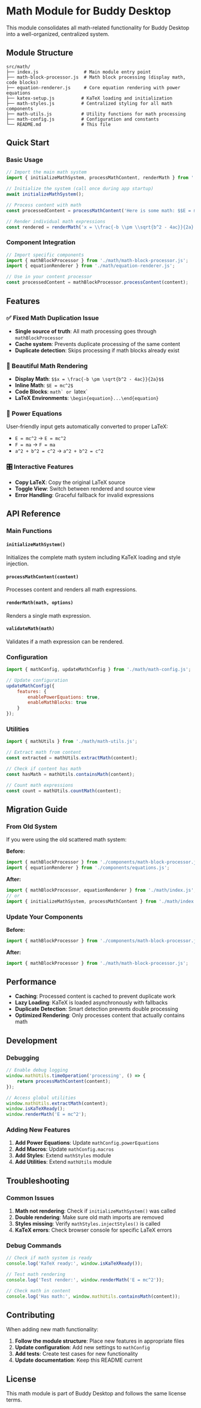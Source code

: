 # Math Module for Buddy Desktop

This module consolidates all math-related functionality for Buddy Desktop into a well-organized, centralized system.

## Module Structure

```
src/math/
├── index.js                 # Main module entry point
├── math-block-processor.js  # Math block processing (display math, code blocks)
├── equation-renderer.js     # Core equation rendering with power equations
├── katex-setup.js          # KaTeX loading and initialization
├── math-styles.js          # Centralized styling for all math components
├── math-utils.js           # Utility functions for math processing
├── math-config.js          # Configuration and constants
└── README.md               # This file
```

## Quick Start

### Basic Usage

```javascript
// Import the main math system
import { initializeMathSystem, processMathContent, renderMath } from './math/index.js';

// Initialize the system (call once during app startup)
await initializeMathSystem();

// Process content with math
const processedContent = processMathContent('Here is some math: $$E = mc^2$$');

// Render individual math expressions
const rendered = renderMath('x = \\frac{-b \\pm \\sqrt{b^2 - 4ac}}{2a}', { display: true });
```

### Component Integration

```javascript
// Import specific components
import { mathBlockProcessor } from './math/math-block-processor.js';
import { equationRenderer } from './math/equation-renderer.js';

// Use in your content processor
const processedContent = mathBlockProcessor.processContent(content);
```

## Features

### ✅ Fixed Math Duplication Issue
- **Single source of truth**: All math processing goes through `mathBlockProcessor`
- **Cache system**: Prevents duplicate processing of the same content
- **Duplicate detection**: Skips processing if math blocks already exist

### 🎨 Beautiful Math Rendering
- **Display Math**: `$$x = \frac{-b \pm \sqrt{b^2 - 4ac}}{2a}$$`
- **Inline Math**: `$E = mc^2$`
- **Code Blocks**: ````math` or ````latex`
- **LaTeX Environments**: `\begin{equation}...\end{equation}`

### 🚀 Power Equations
User-friendly input gets automatically converted to proper LaTeX:
- `E = mc^2` → `E = mc^2`
- `F = ma` → `F = ma`
- `a^2 + b^2 = c^2` → `a^2 + b^2 = c^2`

### 🎛️ Interactive Features
- **Copy LaTeX**: Copy the original LaTeX source
- **Toggle View**: Switch between rendered and source view
- **Error Handling**: Graceful fallback for invalid expressions

## API Reference

### Main Functions

#### `initializeMathSystem()`
Initializes the complete math system including KaTeX loading and style injection.

#### `processMathContent(content)`
Processes content and renders all math expressions.

#### `renderMath(math, options)`
Renders a single math expression.

#### `validateMath(math)`
Validates if a math expression can be rendered.

### Configuration

```javascript
import { mathConfig, updateMathConfig } from './math/math-config.js';

// Update configuration
updateMathConfig({
    features: {
        enablePowerEquations: true,
        enableMathBlocks: true
    }
});
```

### Utilities

```javascript
import { mathUtils } from './math/math-utils.js';

// Extract math from content
const extracted = mathUtils.extractMath(content);

// Check if content has math
const hasMath = mathUtils.containsMath(content);

// Count math expressions
const count = mathUtils.countMath(content);
```

## Migration Guide

### From Old System

If you were using the old scattered math system:

**Before:**
```javascript
import { mathBlockProcessor } from './components/math-block-processor.js';
import { equationRenderer } from './components/equations.js';
```

**After:**
```javascript
import { mathBlockProcessor, equationRenderer } from './math/index.js';
// or
import { initializeMathSystem, processMathContent } from './math/index.js';
```

### Update Your Components

**Before:**
```javascript
import { mathBlockProcessor } from './components/math-block-processor.js';
```

**After:**
```javascript
import { mathBlockProcessor } from './math/math-block-processor.js';
```

## Performance

- **Caching**: Processed content is cached to prevent duplicate work
- **Lazy Loading**: KaTeX is loaded asynchronously with fallbacks
- **Duplicate Detection**: Smart detection prevents double processing
- **Optimized Rendering**: Only processes content that actually contains math

## Development

### Debugging

```javascript
// Enable debug logging
window.mathUtils.timeOperation('processing', () => {
    return processMathContent(content);
});

// Access global utilities
window.mathUtils.extractMath(content);
window.isKaTeXReady();
window.renderMath('E = mc^2');
```

### Adding New Features

1. **Add Power Equations**: Update `mathConfig.powerEquations`
2. **Add Macros**: Update `mathConfig.macros`
3. **Add Styles**: Extend `mathStyles` module
4. **Add Utilities**: Extend `mathUtils` module

## Troubleshooting

### Common Issues

1. **Math not rendering**: Check if `initializeMathSystem()` was called
2. **Double rendering**: Make sure old math imports are removed
3. **Styles missing**: Verify `mathStyles.injectStyles()` is called
4. **KaTeX errors**: Check browser console for specific LaTeX errors

### Debug Commands

```javascript
// Check if math system is ready
console.log('KaTeX ready:', window.isKaTeXReady());

// Test math rendering
console.log('Test render:', window.renderMath('E = mc^2'));

// Check math in content
console.log('Has math:', window.mathUtils.containsMath(content));
```

## Contributing

When adding new math functionality:

1. **Follow the module structure**: Place new features in appropriate files
2. **Update configuration**: Add new settings to `mathConfig`
3. **Add tests**: Create test cases for new functionality
4. **Update documentation**: Keep this README current

## License

This math module is part of Buddy Desktop and follows the same license terms. 